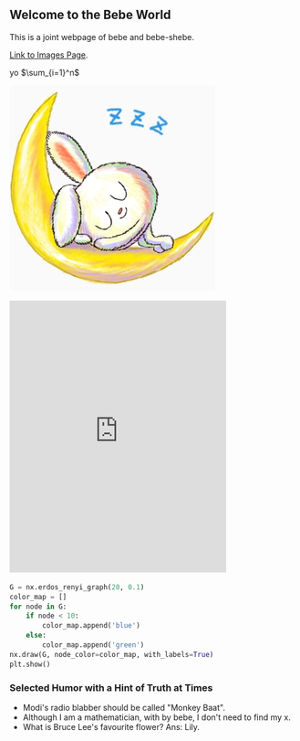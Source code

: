 ## Welcome to the Bebe World

This is a joint webpage of bebe and bebe-shebe.  

[Link to Images Page](./images.html).

 yo $\sum_{i=1}^n$

 ![Image](sleepy.jpeg)
 
 <dl>
  <iframe src="https://www.facebook.com/plugins/video.php?href=https%3A%2F%2Fwww.facebook.com%2Fseerlight%2Fvideos%2F2758646667698539%2F&show_text=0&width=380" width="380" height="476" style="border:none;overflow:hidden" scrolling="no" frameborder="0" allowTransparency="true" allowFullScreen="true"></iframe>  
 </dl>


```python
G = nx.erdos_renyi_graph(20, 0.1)
color_map = []
for node in G:
    if node < 10:
        color_map.append('blue')
    else: 
        color_map.append('green')      
nx.draw(G, node_color=color_map, with_labels=True)
plt.show()
```
### Selected Humor with a Hint of Truth at Times
* Modi's radio blabber should be called "Monkey Baat".
* Although I am a mathematician, with by bebe, I don't need to find my x.  
* What is Bruce Lee's favourite flower? Ans: Lily.  
